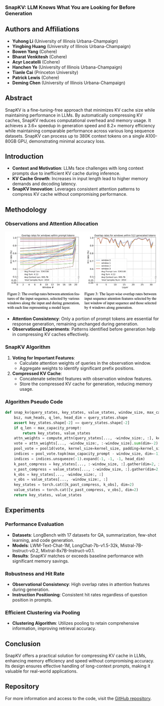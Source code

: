 ### SnapKV: LLM Knows What You are Looking for Before Generation

## Authors and Affiliations
- **Yuhong Li** (University of Illinois Urbana-Champaign)
- **Yingbing Huang** (University of Illinois Urbana-Champaign)
- **Bowen Yang** (Cohere)
- **Bharat Venkitesh** (Cohere)
- **Acyr Locatelli** (Cohere)
- **Hanchen Ye** (University of Illinois Urbana-Champaign)
- **Tianle Cai** (Princeton University)
- **Patrick Lewis** (Cohere)
- **Deming Chen** (University of Illinois Urbana-Champaign)

## Abstract
SnapKV is a fine-tuning-free approach that minimizes KV cache size while maintaining performance in LLMs. By automatically compressing KV caches, SnapKV reduces computational overhead and memory usage. It achieves a 3.6× speedup in generation speed and 8.2× memory efficiency while maintaining comparable performance across various long sequence datasets. SnapKV can process up to 380K context tokens on a single A100-80GB GPU, demonstrating minimal accuracy loss.

## Introduction
- **Context and Motivation**: LLMs face challenges with long context prompts due to inefficient KV cache during inference.
- **KV Cache Growth**: Increases in input length lead to higher memory demands and decoding latency.
- **SnapKV Innovation**: Leverages consistent attention patterns to compress KV cache without compromising performance.

## Methodology
### Observations and Attention Allocation
![fig-1](../figs/snapkv_1.png)
- **Attention Consistency**: Only a portion of prompt tokens are essential for response generation, remaining unchanged during generation.
- **Observational Experiments**: Patterns identified before generation help in compressing KV caches effectively.

### SnapKV Algorithm
1. **Voting for Important Features**:
   - Calculate attention weights of queries in the observation window.
   - Aggregate weights to identify significant prefix positions.
2. **Compressed KV Cache**:
   - Concatenate selected features with observation window features.
   - Store the compressed KV cache for generation, reducing memory usage.

### Algorithm Pseudo Code
```python
def snap_kv(query_states, key_states, value_states, window_size, max_capacity_prompt, kernel_size):
    bsz, num_heads, q_len, head_dim = query_states.shape
    assert key_states.shape[-2] == query_states.shape[-2]
    if q_len < max_capacity_prompt:
        return key_states, value_states
    attn_weights = compute_attn(query_states[..., -window_size:, :], key_states, attention_mask)
    vote = attn_weights[..., -window_size:, :-window_size].sum(dim=-2)
    pool_vote = pool1d(vote, kernel_size=kernel_size, padding=kernel_size//2, stride=1)
    indices = pool_vote.topk(max_capacity_prompt - window_size, dim=-1).indices
    indices = indices.unsqueeze(-1).expand(-1, -1, -1, head_dim)
    k_past_compress = key_states[..., :-window_size, :].gather(dim=2, index=indices)
    v_past_compress = value_states[..., :-window_size, :].gather(dim=2, index=indices)
    k_obs = key_states[..., -window_size:, :]
    v_obs = value_states[..., -window_size:, :]
    key_states = torch.cat([k_past_compress, k_obs], dim=2)
    value_states = torch.cat([v_past_compress, v_obs], dim=2)
    return key_states, value_states
```

## Experiments
### Performance Evaluation
- **Datasets**: LongBench with 17 datasets for QA, summarization, few-shot learning, and code generation.
- **Models**: LWM-Text-Chat-1M, LongChat-7b-v1.5-32k, Mistral-7B-Instruct-v0.2, Mixtral-8x7B-Instruct-v0.1.
- **Results**: SnapKV matches or exceeds baseline performance with significant memory savings.

### Robustness and Hit Rate
- **Observational Consistency**: High overlap rates in attention features during generation.
- **Instruction Positioning**: Consistent hit rates regardless of question position in prompts.

### Efficient Clustering via Pooling
- **Clustering Algorithm**: Utilizes pooling to retain comprehensive information, improving retrieval accuracy.

## Conclusion
SnapKV offers a practical solution for compressing KV cache in LLMs, enhancing memory efficiency and speed without compromising accuracy. Its design ensures effective handling of long-context prompts, making it valuable for real-world applications.

## Repository
For more information and access to the code, visit the [GitHub repository](https://github.com/FasterDecoding/SnapKV).